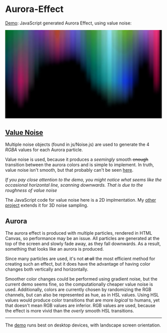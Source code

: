 # Aurora-Effect
[Demo](https://Btsan.github.io/Aurora-Effect/): JavaScript generated Aurora Effect, using value noise:

<a href="https://Btsan.github.io/Aurora-Effect/"><img src="aurora.png"></img></a>

## [Value Noise](https://en.wikipedia.org/wiki/Value_noise)

Multiple noise objects (found in js/Noise.js) are used to generate the 4 *RGBA* values for each Aurora particle.

Value noise is used, because it produces a *seemingly* smooth ~~enough~~ transition between the aurora colors and is simple to implement. In truth, value noise isn't smooth, but that probably can't be seen [here](https://Btsan.github.io/Aurora-Effect/).

*If you pay close attention to the demo, you might notice what seems like the occasional horizontal line, scanning downwards. That is due to the roughness of value noise*

The JavaScript code for value noise here is a 2D implmentation. My [other project](https://github.com/Btsan/webcanvas_tetris) extends it for 3D noise sampling.

## Aurora

The aurora effect is produced with multiple particles, rendered in HTML Canvas, so performance may be an issue. All particles are generated at the top of the screen and slowly fade away, as they fall downwards. As a result, something that looks like an aurora is produced.

Since many particles are used, it's not ~~at all~~ the most efficient method for creating such an effect, but it does have the advantage of having color changes both vertically and horizontally.

Smoother color changes could be performed using gradient noise, but the current demo seems fine, so the computationally cheaper value noise is used. Additionally, colors are currently chosen by randomizing the RGB channels, but can also be represented as hue, as in HSL values. Using HSL values would produce color transitions that are more *logical* to humans, yet that doesn't mean RGB values are inferior. RGB values are used, because the effect is more vivid than the *overly* smooth HSL transitions.

---

The [demo](https://Btsan.github.io/Aurora-Effect/) runs best on desktop devices, with landscape screen orientation.
